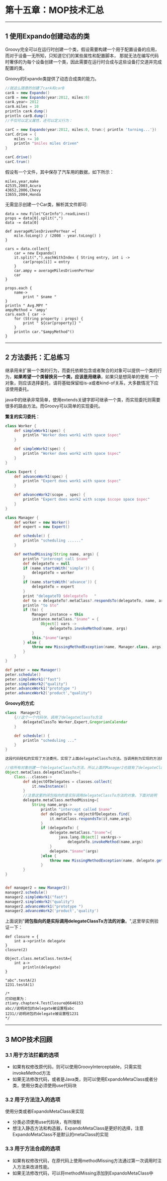 # 第十五章：MOP技术汇总

---
## 1 使用Expando创建动态的类

Groovy完全可以在运行时创建一个类，假设需要构建一个用于配置设备的应用，而对于设备一无所知，只知道它们的某些属性和配置脚本，
那就无法在编写代码时奢侈的为每个设备创建一个类，因此需要在运行时合成与这些设备打交道并完成配置的类。

Groovy的Expando类提供了动态合成类的能力。

```groovy
//就这么随意的创建了carA和carB
carA = new Expando()
carB = new Expando(year:2012, miles:0)
carA.year= 2012
carA.miles = 10
println carA.dump()
println carB.dump()
//不仅可以定义属性，还可以定义行为：

carC = new Expando(year:2012, miles:0, trun:{ println 'turning...'})
carC.drive = {
    miles += 10
    println "$miles miles driven"
}

carC.drive()
carC.trun()
```
假设有一个文件，其中保存了汽车用的数据，如下所示：
```
miles,year,make
42535,2003,Acura
43652,2006,Chevy
13655,2004,Honda
```
无需显示创建一个Car类，解析其文件即可:
```
data = new File("CarInfo").readLines()
props = data[0].split(",")
data -= data[0]

def averageMilesDrivenPerYear ={
    mile.toLong() / (2008 - year.toLong() )
}

cars = data.collect{
    car = new Expando()
    it.split(",").eachWithIndex { String entry, int i ->
        car[props[i]] = entry
    }
    car.ampy = averageMilesDrivenPerYear
    car
}

props.each {
    name->
        print " $name "
}
println " Avg.MPY "
ampyMethod = 'ampy'
cars.each { car ->
    for (String property : props) {
        print " ${car[property]} "
    }
    println car."$ampyMethod"()
}
```

---
## 2 方法委托：汇总练习

继承用来扩展一个类的行为，而委托依赖包含或者聚合的对象可以提供一个类的行为，**如果希望一个类替换另一个类，应该是用继承**，如果只是想简单的使用
一个对象，则应该选择委托，请将基础保留给is-a或者kind-of关系，大多数情况下应该使用委托。

java中的继承非常简单，使用extends关键字即可继承一个类，而实现委托则需要很多的路由方法。而Groovy可以简单的实现委托。

**繁复的实习委托**：

```groovy
class Worker {
    def simpleWork1(spec) {
        println "Worker does work1 with space $spec"
    }

    def simpleWork2(spec) {
        println "Worker does work2 with space $spec"
    }
}

class Expert {
    def advanceWork1(spec) {
        println "Expert does work1 with space $spec"
    }

    def advanceWork2(scope , spec) {
        println "Expert does work2 with scope $scope space $spec"
    }
}

class Manager {
    def worker = new Worker()
    def expert = new Expert()

    def schedule() {
        println "scheduling ......"
    }

    def methodMissing(String name, args) {
        println "intercept call $name"
        def delegateTo = null
        if (name.startsWith('simple')) {
            delegateTo = worker
        }
        if (name.startsWith('advance')) {
            delegateTo = expert
        }
        print "delegateTO $delegateTo   "
        def to = delegateTo?.metaClass?.respondsTo(delegateTo, name, args)
        println "to $to"
        if (to) {
            Manager instance = this
            instance.metaClass."$name" = {
                Object[] vars ->
                    delegateTo.invokeMethod(name, args)
            }
            this."$name"(args)
        } else {
            throw new MissingMethodException(name, Manager.class, args)
        }
    }
}

def peter = new Manager()
peter.schedule()
peter.simpleWork1("fast")
peter.simpleWork2("quality")
peter.advanceWork1("prototype ")
peter.advanceWork2('product',"quality")
```

**Groovy的方式**:
```groovy
class  Manager2{
    {//这个一个代码块，调用了delegateClassTo方法
        delegateClassTo Worker,Expert,GregorianCalendar
    }

    def schedule() {
        println "scheduling ..."
    }
}

这段代码轻松的实现了方法委托，实现了上面delegateClassTo方法。当调用到为实现的方法时就会被路由到methodMissing上，然后会根据delegateClassTo传入的Class对象，进行实例化，查看Class的实例中是否有能处理该方法的实例。

//给所有对象创建一个delegateClassTo方法，所以上面的Manager2也就有了delegateClassTo方法。
Object.metaClass.delegateClassTo={
    Class...classes->
        def objectOfDelegates = classes.collect{
            it.newInstance()
        }
        //注意这里的闭包指向的是实际调用delegateClassTo方法的对象。下面对说明
        delegate.metaClass.methodMissing={
            String name,args->
                println "intercept called $name"
                def delegateTo = objectOfDelegates.find{
                    it.metaClass.respondsTo(it,name,args)
                }
                if (delegateTo) {
                    delegate.metaClass."$name"={
                        java.lang.Object[] varArgs->
                            delegateTo.invokeMethod(name,args)
                    }
                    delegate."$name"(args)
                }else {
                    throw new MissingMethodException(name, delegate.getClass(), args)
                }
        }
}


def manager2 = new Manager2()
manager2.schedule()
manager2.simpleWork1("fast")
manager2.simpleWork2("quality")
manager2.advanceWork1("prototype ")
manager2.advanceWork2('product','quality')
```

上面说到"**闭包指向的是实际调用delegateClassTo方法的对象**。",这里举实例验证一下：
```
def closure = {
    int a->println delegate
}
closure(2)

Object.class.metaClass.testA={
    int a->
        println(delegate)
}

"abc".testA(2)
1231.testA(1)

/*
打印结果为：
ztiany.chapter4.TestClosure@6646153
abc//说明闭包的delegate被设置程abc
1231//说明闭包的delegate被设置程1231
*/
```

---
## 3 MOP技术回顾

### 3.1 用于方法拦截的选项

- 如果有权修改原代码，则可以使用GroovyInterceptable，只需实现invokeMethod方法
- 如果无法修改代码，或者是Java类，则可以使用ExpandoMetaClass或者分类，使用分类必须使用use代码块

### 3.2 用于方法注入的选项

使用分类或者ExpandoMetaClass来实现

- 分类必须使用use代码块，有所限制
- 想注入静态方法和构造器，ExpandoMetaClass是更好的选择，注意ExpandoMetaClass不是默认的metaClass的实现

### 3.3 用于方法合成的选项

- 如果有权修改代码，在原代码上使用methodMissing方法通过第一次调用时注入方法来改进性能。
- 如果无法修改代码，可以将methodMissing添加到ExpandoMetaClass中

